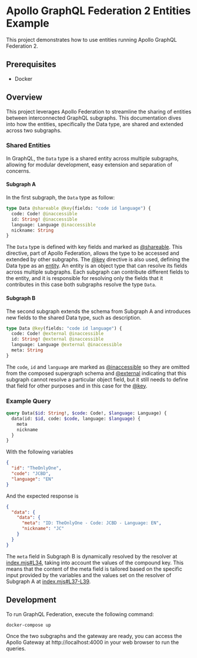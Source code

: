 # Apollo GraphQL Federation 2 Entities Example

This project demonstrates how to use entities running Apollo GraphQL Federation 2.

## Prerequisites

- Docker

## Overview

This project leverages Apollo Federation to streamline the sharing of entities between interconnected GraphQL subgraphs. This documentation dives into how the entities, specifically the Data type, are shared and extended across two subgraphs.

### Shared Entities

In GraphQL, the `Data` type is a shared entity across multiple subgraphs, allowing for modular development, easy extension and separation of concerns.

#### Subgraph A

In the first subgraph, the `Data` type as follow:

```graphql
type Data @shareable @key(fields: "code id language") {
  code: Code! @inaccessible
  id: String! @inaccessible
  language: Language @inaccessible
  nickname: String
}
```

The `Data` type is defined with key fields and marked as [@shareable](https://www.apollographql.com/docs/federation/federated-types/federated-directives/#shareable). This directive, part of Apollo Federation, allows the type to be accessed and extended by other subgraphs. The [@key](https://www.apollographql.com/docs/federation/federated-types/federated-directives/#key) directive is also used, defining the Data type as an [entity](https://www.apollographql.com/docs/federation/entities/). An entity is an object type that can resolve its fields across multiple subgraphs. Each subgraph can contribute different fields to the entity, and it is responsible for resolving only the fields that it contributes in this case both subgraphs resolve the type `Data`.

#### Subgraph B

The second subgraph extends the schema from Subgraph A and introduces new fields to the shared Data type, such as description.

```graphql
type Data @key(fields: "code id language") {
  code: Code! @external @inaccessible
  id: String! @external @inaccessible
  language: Language @external @inaccessible
  meta: String
}
```

The `code`, `id` and `language` are marked as [@inaccessible](https://www.apollographql.com/docs/federation/federated-types/federated-directives/#inaccessible) so they are omitted from the composed supergraph schema and [@external](https://www.apollographql.com/docs/federation/federated-types/federated-directives/#external) indicating that this subgraph cannot resolve a particular object field, but it still needs to define that field for other purposes and in this case for the [@key](https://www.apollographql.com/docs/federation/federated-types/federated-directives/#key).

### Example Query

```graphql
query Data($id: String!, $code: Code!, $language: Language) {
  data(id: $id, code: $code, language: $language) {
    meta
    nickname
  }
}
```

With the following variables

```json
{
  "id": "TheOnlyOne",
  "code": "JCBD",
  "language": "EN"
}
```

And the expected response is

```json
{
  "data": {
    "data": {
      "meta": "ID: TheOnlyOne - Code: JCBD - Language: EN",
      "nickname": "JC"
    }
  }
}
```

The `meta` field in Subgraph B is dynamically resolved by the resolver at [index.mjs#L34](./packages/subgraph-b/src/index.mjs#L34), taking into account the values of the compound key. This means that the content of the meta field is tailored based on the specific input provided by the variables and the values set on the resolver of Subgraph A at [index.mjs#L37-L39](./packages/subgraph-a/src/index.mjs#L37-L39).

## Development

To run GraphQL Federation, execute the following command:

```bash
docker-compose up
```

Once the two subgraphs and the gateway are ready, you can access the Apollo Gateway at http://localhost:4000 in your web browser to run the queries.

